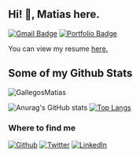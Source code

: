 ## Hi! 👋, Matias here.
[![Gmail Badge](https://img.shields.io/badge/-gallegosmatiasjoel@gmail.com-c14438?style=flat&logo=Gmail&logoColor=white&link=mailto:gallegosmatiasjoel@gmail.com)](mailto:gallegosmatiasjoel@gmail.com) 
[![Portfolio Badge](https://img.shields.io/badge/portfolio-web-blue?style=flat&link=https://gallegosmatiasdev.web.app//)](https://gallegosmatiasdev.web.app//) <p align='left'> You can view my resume <a href='https://drive.google.com/file/d/1Jb0bizlvSeGbV0cqGhEIiXOxPkFx1s0y/view ' target=_blank><u>here</u>.</a></p>
## Some of my Github Stats
<p align=left> <img src=https://komarev.com/ghpvc/?username=GallegosMatias alt=GallegosMatias /> </p>

![Anurag's GitHub stats](https://github-readme-stats.vercel.app/api?username=GallegosMatias&theme=dark&show_icons=true)
[![Top Langs](https://github-readme-stats.vercel.app/api/top-langs/?username=GallegosMatias&layout=compact)](https://github.com/GallegosMatias/github-readme-stats)

<h3>Where to find me</h3>
<p><a href="https://github.com/GalelgosMatias" target="_blank"><img alt="Github" src="https://img.shields.io/badge/GitHub-%2312100E.svg?&style=for-the-badge&logo=Github&logoColor=white" /></a> <a href="https://twitter.com/JhedBanger" target="_blank"><img alt="Twitter" src="https://img.shields.io/badge/twitter-%231DA1F2.svg?&style=for-the-badge&logo=twitter&logoColor=white" /></a> <a href="https://www.linkedin.com/in/gallegosmatias" target="_blank"><img alt="LinkedIn" src="https://img.shields.io/badge/linkedin-%230077B5.svg?&style=for-the-badge&logo=linkedin&logoColor=white" /></a> 
</p>

